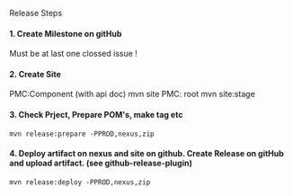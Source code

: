 Release Steps

#### 1. Create Milestone on gitHub 

Must be at last one clossed issue !

#### 2. Create Site

PMC:Component (with api doc) 
    mvn site 
PMC: root
    mvn site:stage
  
#### 3. Check Prject, Prepare POM's, make tag etc 

```
mvn release:prepare -PPROD,nexus,zip
```
    
#### 4. Deploy artifact on nexus and site on github. Create Release on gitHub and upload artifact. (see github-release-plugin)

```
mvn release:deploy -PPROD,nexus,zip
```
                         